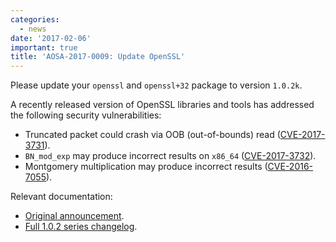```yaml
---
categories:
  - news
date: '2017-02-06'
important: true
title: 'AOSA-2017-0009: Update OpenSSL'
---
```



Please update your `openssl` and `openssl+32` package to version `1.0.2k`.

A recently released version of OpenSSL libraries and tools has addressed the following security vulnerabilities:

- Truncated packet could crash via OOB (out-of-bounds) read ([CVE-2017-3731](https://cve.mitre.org/cgi-bin/cvename.cgi?name=CVE-2017-3731)).
- `BN_mod_exp` may produce incorrect results on `x86_64` ([CVE-2017-3732](https://cve.mitre.org/cgi-bin/cvename.cgi?name=CVE-2017-3732)).
- Montgomery multiplication may produce incorrect results ([CVE-2016-7055](https://cve.mitre.org/cgi-bin/cvename.cgi?name=CVE-2016-7055)).

Relevant documentation:

- [Original announcement](https://www.openssl.org/news/openssl-1.0.2-notes.html).
- [Full 1.0.2 series changelog](https://www.openssl.org/news/cl102.txt).